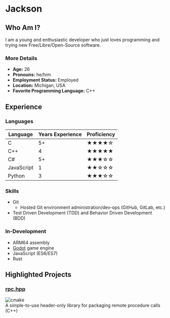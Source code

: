 # Jackson

## Who Am I?

I am a young and enthusiastic developer who just loves programming and trying new Free/Libre/Open-Source software.

### More Details

- **Age:** 26
- **Pronouns:** he/him
- **Employment Status:** Employed
- **Location:** Michigan, USA
- **Favorite Programming Language:** C++

## Experience

### Languages

| Language | Years Experience | Proficiency |
| --- | --- | --- |
| C | 5+ | ★★★★☆ |
| C++ | 4 | ★★★★★ |
| C# | 5+ | ★★★☆☆ |
| JavaScript | 1 | ★★☆☆☆ |
| Python | 3 | ★★★☆☆ |

### Skills

- Git
  - Hosted Git environment administration/dev-ops (GitHub, GitLab, etc.)
- Test Driven Development (TDD) and Behavior Driven Development (BDD)

### In-Development

- ARM64 assembly
- [Godot](https://godotengine.org) game engine
- JavaScript (ES6/ES7)
- Rust

## Highlighted Projects

### [rpc.hpp](https://github.com/jharmer95/rpc.hpp)

![cmake](https://github.com/jharmer95/rpc.hpp/workflows/cmake/badge.svg?branch=master&event=push)\
A simple-to-use header-only library for packaging remote procedure calls (C++)
